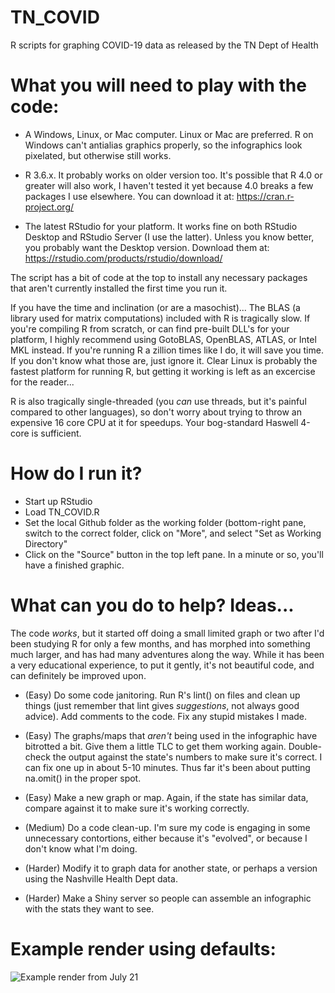 # TN_COVID

R scripts for graphing COVID-19 data as released by the TN Dept of Health

# What you will need to play with the code:

* A Windows, Linux, or Mac computer.    Linux or Mac are preferred.   R on Windows can't antialias graphics properly, so the infographics look pixelated, but otherwise still works.

* R 3.6.x.   It probably works on older version too.  It's possible that R 4.0 or greater will also work, I haven't tested it yet because 4.0 breaks a few packages I use elsewhere.   You can download it at:  https://cran.r-project.org/

* The latest RStudio for your platform.   It works fine on both RStudio Desktop and RStudio Server (I use the latter).   Unless you know better, you probably want the Desktop version.  Download them at:   https://rstudio.com/products/rstudio/download/

The script has a bit of code at the top to install any necessary packages that aren't currently installed the first time you run it.

If you have the time and inclination (or are a masochist)...   The BLAS (a library used for matrix computations) included with R is tragically slow.   If you're compiling R from scratch, or can find pre-built DLL's for your platform, I highly recommend using GotoBLAS, OpenBLAS, ATLAS, or Intel MKL instead.   If you're running R a zillion times like I do, it will save you time.  If you don't know what those are, just ignore it.   Clear Linux is probably the fastest platform for running R, but getting it working is left as an excercise for the reader...

R is also tragically single-threaded (you *can* use threads, but it's painful compared to other languages), so don't worry about trying to throw an expensive 16 core CPU at it for speedups.    Your bog-standard Haswell 4-core is sufficient. 

# How do I run it?

* Start up RStudio
* Load TN_COVID.R
* Set the local Github folder as the working folder (bottom-right pane, switch to the correct folder, click on "More", and select "Set as Working Directory"
* Click on the "Source" button in the top left pane.  In a minute or so, you'll have a finished graphic.


# What can you do to help?   Ideas...

The code *works*, but it started off doing a small limited graph or two after I'd been studying R for only a few months, and has morphed into something much larger, and has had many adventures along the way.  While it has been a very educational experience, to put it gently, it's not beautiful code, and can definitely be improved upon.

* (Easy) Do some code janitoring.   Run R's lint() on files and clean up things (just remember that lint gives *suggestions*, not always good advice).   Add comments to the code.  Fix any stupid mistakes I made.

* (Easy) The graphs/maps that *aren't* being used in the infographic have bitrotted a bit.   Give them a little TLC to get them working again.   Double-check the output against the state's numbers to make sure it's correct.   I can fix one up in about 5-10 minutes.  Thus far it's been about putting na.omit() in the proper spot.

* (Easy) Make a new graph or map.   Again, if the state has similar data, compare against it to make sure it's working correctly.

* (Medium) Do a code clean-up.   I'm sure my code is engaging in some unnecessary contortions, either because it's "evolved", or because I don't know what I'm doing. 

* (Harder) Modify it to graph data for another state, or perhaps a version using the Nashville Health Dept data.

* (Harder) Make a Shiny server so people can assemble an infographic with the stats they want to see. 

# Example render using defaults:

![Example render from July 21](https://i.imgur.com/mbukJTK.png)
